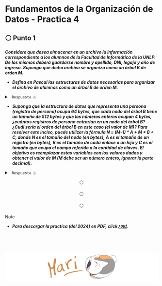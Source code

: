 # Fundamentos de la Organización de Datos - Practica 4


## ⚪ Punto 1

***Considere que desea almacenar en un archivo la información correspondiente a los alumnos de la Facultad de Informática de la UNLP. De los mismos deberá guardarse nombre y apellido, DNI, legajo y año de ingreso. Suponga que dicho archivo se organiza como un árbol B de orden M.***

* ***Defina en Pascal las estructuras de datos necesarias para organizar el archivo de alumnos como un árbol B de orden M.***

<details><summary> <code> Respuesta 🖱 </code></summary><br>

~~~
const 
    M = x; {x es el orden del árbol}
type
    dato = record 
        nomApe: string[30];
        dni: longint;
        legajo: integer;
        anioIng: integer;
    end;
    nodo = record
        cant_claves: integer;
        claves: array [1..M-1] of integer;
        enlaces: array [1..M-1] of integer;
        hijos: array [1..M] of integer;
    end;
    archivoDatos = file of dato;
    arbolB = file of nodo;
~~~

</details>

* ***Suponga que la estructura de datos que representa una persona (registro de persona) ocupa 64 bytes, que cada nodo del árbol B tiene un tamaño de 512 bytes y que los números enteros ocupan 4 bytes, ¿cuántos registros de persona entrarían en un nodo del árbol B? ¿Cuál sería el orden del árbol B en este caso (el valor de M)? Para resolver este inciso, puede utilizar la fórmula N = (M-1) * A + M * B + C, donde N es el tamaño del nodo (en bytes), A es el tamaño de un registro (en bytes), B es el tamaño de cada enlace a un hijo y C es el tamaño que ocupa el campo referido a la cantidad de claves. El objetivo es reemplazar estas variables con los valores dados y obtener el valor de M (M debe ser un número entero, ignorar la parte decimal).***

<details><summary> <code> Respuesta 🖱 </code></summary><br>

N = tamaño del nodo en bytes ......... 512 bytes
A = tamaño del registro en bytes ..... 64 bytes
B = tamaño del enlace ................ 4 bytes
C = tamaño que ocupa cant_claves ..... (M-1-1) * 4 bytes = (M-2) * 4 bytes

FORMULA --> N = (M - 1) * A + M * B + C

            512 bytes = (M - 1) * 64 bytes + M * 4 bytes + (M - 2) * 4 bytes

            512 bytes + 64 bytes + 8 bytes = M * (64 bytes + 4 bytes + 4 bytes)

</details>

<p align=center>⚪</p>
<p align=center>⚪</p>
<p align=center>⚪</p>

>[!NOTE]
>
> * ***Para descargar la practica (del 2024) en PDF, click [<code>AQUÍ</code>](https://drive.google.com/file/d/1SQitB1Q9bsS3azl4tFKMQryw7hZCEiFR/view?usp=sharing).***


<br>
<br>
<br>


<p><img align="center" src="https://github.com/Marimari2342/Marimari2342/blob/main/firmagith.png" alt="marigit"/></p>